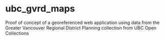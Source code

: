 # ubc_gvrd_maps
Proof of concept of a georeferenced web application using data from the Greater Vancouver Regional District Planning collection from UBC Open Collections
